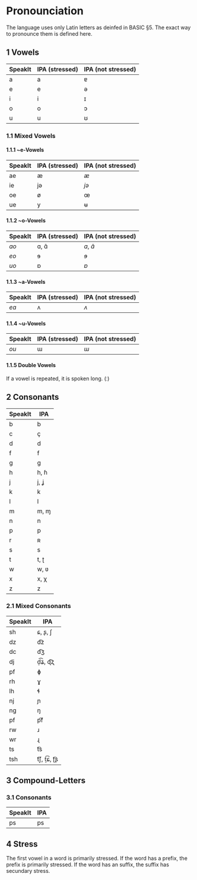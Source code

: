 # Pronounciation

The language uses only Latin letters as deinfed in BASIC §5. The exact way to pronounce them is defined here.

## 1 Vowels

| SpeakIt | IPA (stressed) | IPA (not stressed) |
| ------- | -------------- | ------------------ |
| a       | ​a              | ​ɐ                |
| e       | ​e              | ​ə                |
| i       | i              | ​ɪ                |
| o       | o              | ​ɔ                |
| u       | ​u              | ​ʊ                |

### 1.1 Mixed Vowels

#### 1.1.1 ~e-Vowels

| SpeakIt | IPA (stressed) | IPA (not stressed) |
| ------- | -------------- | ------------------ |
| ae      | ​æ              | *​æ*                |
| ie      | ​j​ə             | *​j​ə*               |
| oe      | ​ø              | œ                  |
| ue      | ​y              | ʉ                  |

#### 1.1.2 ~o-Vowels

| SpeakIt | IPA (stressed) | IPA (not stressed) |
| ------- | -------------- | ------------------ |
| *ao*    | ​​ɑ, ​ɑ̃           | ​*​ɑ*, *​ɑ̃*           |
| *eo*    | ​ɘ              | *​ɘ*                |
| *uo*    | ​ɒ              | *​ɒ*                |

#### 1.1.3 ~a-Vowels

| SpeakIt | IPA (stressed) | IPA (not stressed) |
| ------- | -------------- | ------------------ |
| *ea*    | ​ʌ              | *​ʌ*                |

#### 1.1.4 ~u-Vowels

| SpeakIt | IPA (stressed) | IPA (not stressed) |
| ------- | -------------- | ------------------ |
| *ou*    | ​ɯ              | *​ɯ*                |

#### 1.1.5 Double Vowels

If a vowel is repeated, it is spoken long. (​ː)

## 2 Consonants

| SpeakIt | IPA |
| ------- | --- |
| b       | ​​b   |
| c       | ​ç   |
| d       | ​d   |
| f       | f   |
| g       | ​ɡ   |
| h       | h, ​ɦ |
| j       | ​j, ​ʝ |
| k       | k   |
| l       | l   |
| m       | ​m, ​ɱ |
| n       | n   |
| p       | p   |
| r       | ​ʀ   |
| s       | ​s   |
| t       | ​t, ​ʈ​ |
| w       | ​w, ​ʋ |
| x       | ​x, ​χ |
| z       | ​z   |

### 2.1 Mixed Consonants

| SpeakIt | IPA |
| ------- | --- |
| sh      | ​ɕ, ​ʂ, ​ʃ |
| dz      | ​d͡z  |
| dc      | ​d͡ʒ  |
| dj      | ​d̠͡ʑ, ​ɖ͡ʐ |
| pf      | ​ɸ   |
| rh      | ​ɣ   |
| lh      | ​ɬ   |
| nj      | ​ɲ   |
| ng      | ​ŋ   |
| pf      | ​p͡f  |
| rw      | ​ɹ   |
| wr      | ​ɻ   |
| ts      | ​t͡s  |
| tsh     | ​t͡ʃ, ​t̠͡ɕ, ​ʈ͡ʂ |

## 3 Compound-Letters

### 3.1 Consonants

| SpeakIt | IPA |
| ------- | --- |
| ps      | ps  |

## 4 Stress

The first vowel in a word is primarily stressed. If the word has a prefix, the prefix is primarily stressed. If the word has an suffix, the suffix has secundary stress.

